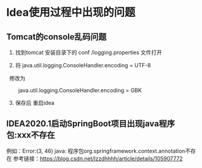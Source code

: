 # Idea使用过程中出现的问题
## Tomcat的console乱码问题
1. 找到tomcat 安装目录下的 conf /logging.properties 文件打开

2. 将 java.util.logging.ConsoleHandler.encoding = UTF-8

  修改为

        java.util.logging.ConsoleHandler.encoding = GBK

3. 保存后 重启idea

## IDEA2020.1启动SpringBoot项目出现java程序包:xxx不存在
例如：Error:(3, 46) java: 程序包org.springframework.context.annotation不存在
参考链接：https://blog.csdn.net/lzzdhhhh/article/details/105907772
